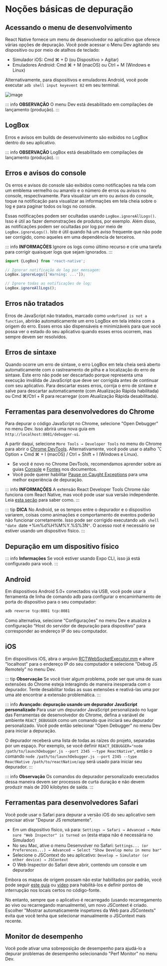 # Noções básicas de depuração

## Acessando o menu de desenvolvimento
React Native fornece um menu de desenvolvedor no aplicativo que oferece várias opções de depuração. Você pode acessar o Menu Dev agitando seu dispositivo ou por meio de atalhos de teclado:

* Simulador iOS: Cmd ⌘ + D (ou Dispositivo > Agitar)
* Emuladores Android: Cmd ⌘ + M (macOS) ou Ctrl + M (Windows e Linux)

Alternativamente, para dispositivos e emuladores Android, você pode executar `adb shell input keyevent 82` em seu terminal.

![image](/docs/assets/307929568-c4514d57-633d-48d7-acd8-85b15c785dee.png)

::: info **OBSERVAÇÃO**
O menu Dev está desabilitado em compilações de lançamento (produção).
:::

## LogBox

Erros e avisos em builds de desenvolvimento são exibidos no LogBox dentro do seu aplicativo.

::: info **OBSERVAÇÃO**
LogBox está desabilitado em compilações de lançamento (produção).
:::

## Erros e avisos do console

Os erros e avisos do console são exibidos como notificações na tela com um emblema vermelho ou amarelo e o número de erros ou avisos no console, respectivamente. Para visualizar um erro ou avisos do console, toque na notificação para visualizar as informações em tela cheia sobre o log e para paginar todos os logs no console.

Essas notificações podem ser ocultadas usando `LogBox.ignoreAllLogs()`. Isso é útil ao fazer demonstrações de produtos, por exemplo. Além disso, as notificações podem ser ocultadas por log por meio de `LogBox.ignoreLogs()`. Isto é útil quando há um aviso frequente que não pode ser corrigido, como aqueles em uma dependência de terceiros.

::: info **INFORMAÇÕES**
Ignore os logs como último recurso e crie uma tarefa para corrigir quaisquer logs que sejam ignorados.
:::

```jsx
import {LogBox} from 'react-native';

// Ignorar notificação de log por mensagem:
LogBox.ignoreLogs(['Warning: ...']);

// Ignore todas as notificações de log:
LogBox.ignoreAllLogs();
```

## Erros não tratados

Erros de JavaScript não tratados, marcado como `undefined is not a function`, abrirão automaticamente um erro LogBox em tela inteira com a origem do erro. Esses erros são dispensáveis e minimizáveis para que você possa ver o estado do seu aplicativo quando esses erros ocorrem, mas sempre devem ser resolvidos.

## Erros de sintaxe

Quando ocorre um erro de sintaxe, o erro LogBox em tela cheia será aberto automaticamente com o rastreamento de pilha e a localização do erro de sintaxe. Este erro não pode ser descartado porque representa uma execução inválida de JavaScript que deve ser corrigida antes de continuar com seu aplicativo. Para descartar esses erros, corrija o erro de sintaxe e salve para descartar automaticamente (com Atualização Rápida habilitada) ou Cmd ⌘/Ctrl + R para recarregar (com Atualização Rápida desabilitada).

## Ferramentas para desenvolvedores do Chrome

Para depurar o código JavaScript no Chrome, selecione "Open Debugger" no menu Dev. Isso abrirá uma nova guia em `http://localhost:8081/debugger-ui`.

A partir daqui, selecione `More Tools → Developer Tools` no menu do Chrome para abrir o [Chrome DevTools](https://developer.chrome.com/devtools). Alternativamente, você pode usar o atalho ⌥ Option + Cmd ⌘ + I (macOS) / Ctrl + Shift + I (Windows e Linux).

* Se você é novo no Chrome DevTools, recomendamos aprender sobre as guias [Console](https://developer.chrome.com/docs/devtools/#console) e [Fontes](https://developer.chrome.com/docs/devtools/#sources) nos documentos.
* Você pode querer habilitar [Pause on Caught Exceptions](https://developer.chrome.com/docs/devtools/javascript/breakpoints/#exceptions) para uma melhor experiência de depuração.

::: info **INFORMAÇÕES**
A extensão React Developer Tools Chrome não funciona com React Native, mas você pode usar sua versão independente. Leia [esta seção](/docs/react-devtools.md) para saber como.
:::

::: tip **DICA**
No Android, se os tempos entre o depurador e o dispositivo variarem, coisas como animações e comportamento de eventos poderão não funcionar corretamente. Isso pode ser corrigido executando `adb shell "date `date +%m%d%H%M%Y.%S%3N`"`. O acesso root é necessário se estiver usando um dispositivo físico.
:::

## Depuração em um dispositivo físico

::: info **Informações**
Se você estiver usando Expo CLI, isso já está configurado para você.
:::

## Android

Em dispositivos Android 5.0+ conectados via USB, você pode usar a ferramenta de linha de comando adb para configurar o encaminhamento de porta do dispositivo para o seu computador:

```bash
adb reverse tcp:8081 tcp:8081
```

Como alternativa, selecione “Configurações” no menu Dev e atualize a configuração “Host do servidor de depuração para dispositivo” para corresponder ao endereço IP do seu computador.

## iOS

Em dispositivos iOS, abra o arquivo [RCTWebSocketExecutor.mm](https://github.com/facebook/react-native/blob/master/packages/react-native/React/CoreModules/RCTWebSocketExecutor.mm) e altere "localhost" para o endereço IP do seu computador e selecione "Debug JS Remotely" no menu Dev.

::: tip **Observação**
Se você tiver algum problema, pode ser que uma de suas extensões do Chrome esteja interagindo de maneira inesperada com o depurador. Tente desabilitar todas as suas extensões e reativá-las uma por uma até encontrar a extensão problemática.
:::

::: info **Avançado: depuração usando um depurador JavaScript personalizado**
Para usar um depurador JavaScript personalizado no lugar das Ferramentas de desenvolvedor do Chrome, defina a variável de ambiente `REACT_DEBUGGER` como um comando que iniciará seu depurador personalizado. Você pode então selecionar "Open Debugger" no menu Dev para iniciar a depuração.

O depurador receberá uma lista de todas as raízes do projeto, separadas por um espaço. Por exemplo, se você definir `REACT_DEBUGGER="node /path/to/launchDebugger.js --port 2345 --type ReactNative"`, então o comando `node /path/to/launchDebugger.js --port 2345 --type ReactNative /path/to/reactNative/app` será usado para iniciar seu depurador.
:::


::: info **Observação**
Os comandos do depurador personalizado executados dessa maneira devem ser processos de curta duração e não devem produzir mais de 200 kilobytes de saída.
:::

## Ferramentas para desenvolvedores Safari

Você pode usar o Safari para depurar a versão iOS do seu aplicativo sem precisar ativar "Depurar JS remotamente".

* Em um dispositivo físico, vá para: `Settings → Safari → Advanced → Make sure "Web Inspector" is turned on` (esta etapa não é necessária no Simulador)
* No seu Mac, ative o menu Desenvolver no Safari: `Settings... (or Preferences...) → Advanced → Select "Show Develop menu in menu bar"`
* Selecione o JSContext do seu aplicativo: `Develop → Simulator (or other device) → JSContext`
* O Web Inspector do Safari deve abrir, contendo um console e um depurador

Embora os mapas de origem possam não estar habilitados por padrão, você pode seguir [este guia](http://blog.nparashuram.com/2019/10/debugging-react-native-ios-apps-with.html) ou [vídeo](https://www.youtube.com/watch?v=GrGqIIz51k4) para habilitá-los e definir pontos de interrupção nos locais certos no código-fonte.

No entanto, sempre que o aplicativo é recarregado (usando recarregamento ao vivo ou recarregando manualmente), um novo JSContext é criado. Escolher "Mostrar automaticamente inspetores da Web para JSContexts" evita que você tenha que selecionar manualmente o JSContext mais recente.

## Monitor de desempenho

Você pode ativar uma sobreposição de desempenho para ajudá-lo a depurar problemas de desempenho selecionando "Perf Monitor" no menu Dev.
